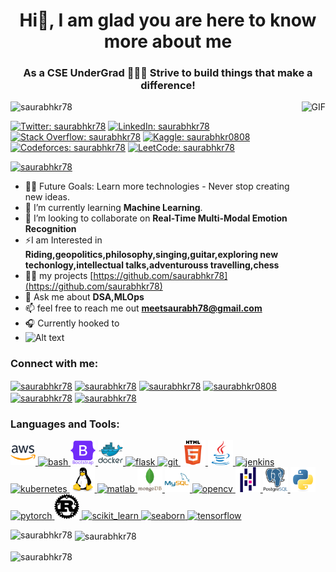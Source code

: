 <h1 align="center">Hi👋, I am glad you are here to know more about me</h1>
<h3 align="center">As a CSE UnderGrad 🧑🏽‍💻 Strive to build things that make a difference!</h3>
<img align="right" alt="GIF" height="160px" src="https://media.giphy.com/media/Ah3zHH7hvsSB2/giphy.gif" />

<p align="left"> <img src="https://komarev.com/ghpvc/?username=saurabhkr78&label=Profile%20views&color=0e75b6&style=flat" alt="saurabhkr78" /> </p>

[![Twitter: saurabhkr78](https://img.shields.io/twitter/follow/saurabhkr78?style=social)](https://twitter.com/saurabhkr78)
[![LinkedIn: saurabhkr78](https://img.shields.io/badge/-saurabhkr78-blue?style=flat-square&logo=Linkedin&logoColor=white&link=https://linkedin.com/in/saurabhkr78)](https://linkedin.com/in/saurabhkr78)
[![Stack Overflow: saurabhkr78](https://img.shields.io/badge/-saurabhkr78-FE7A16?style=flat-square&logo=Stack%20Overflow&logoColor=white&link=https://stackoverflow.com/users/saurabhkr78)](https://stackoverflow.com/users/saurabhkr78)
[![Kaggle: saurabhkr0808](https://img.shields.io/badge/-saurabhkr0808-20BEFF?style=flat-square&logo=Kaggle&logoColor=white&link=https://kaggle.com/saurabhkr0808)](https://kaggle.com/saurabhkr0808)
[![Codeforces: saurabhkr78](https://img.shields.io/badge/-saurabhkr78-1F8ACB?style=flat-square&logo=Codeforces&logoColor=white&link=https://codeforces.com/profile/saurabhkr78)](https://codeforces.com/profile/saurabhkr78)
[![LeetCode: saurabhkr78](https://img.shields.io/badge/-saurabhkr78-FFA116?style=flat-square&logo=LeetCode&logoColor=white&link=https://www.leetcode.com/saurabhkr78)](https://www.leetcode.com/saurabhkr78)


<p align="left"> <a href="https://github.com/ryo-ma/github-profile-trophy"><img src="https://github-profile-trophy.vercel.app/?username=saurabhkr78" alt="saurabhkr78" /></a> </p>


- 💪🏼 Future Goals: Learn more technologies - Never stop creating new ideas.
- 🌱 I’m currently learning **Machine Learning**.
- 👯 I’m looking to collaborate on **Real-Time Multi-Modal Emotion Recognition**
- ⚡I am Interested in **Riding,geopolitics,philosophy,singing,guitar,exploring new techonlogy,intellectual talks,adventurouss travelling,chess**
- 👨‍💻 my projects [https://github.com/saurabhkr78](https://github.com/saurabhkr78)
- 💬 Ask me about **DSA,MLOps**
- 📫 feel free to reach me out **meetsaurabh78@gmail.com**
- 🎧 Currently hooked to
- ![Alt text](https://spotify-recently-played-readme.vercel.app/api?user=jweclasgumdfg629tylg8kh85)

<h3 align="left">Connect with me:</h3>
<p align="left">
<a href="https://twitter.com/saurabhkr78" target="blank"><img align="center" src="https://raw.githubusercontent.com/rahuldkjain/github-profile-readme-generator/master/src/images/icons/Social/twitter.svg" alt="saurabhkr78" height="30" width="40" /></a>
<a href="https://linkedin.com/in/saurabhkr78" target="blank"><img align="center" src="https://raw.githubusercontent.com/rahuldkjain/github-profile-readme-generator/master/src/images/icons/Social/linked-in-alt.svg" alt="saurabhkr78" height="30" width="40" /></a>
<a href="https://stackoverflow.com/users/saurabhkr78" target="blank"><img align="center" src="https://raw.githubusercontent.com/rahuldkjain/github-profile-readme-generator/master/src/images/icons/Social/stack-overflow.svg" alt="saurabhkr78" height="30" width="40" /></a>
<a href="https://kaggle.com/saurabhkr0808" target="blank"><img align="center" src="https://raw.githubusercontent.com/rahuldkjain/github-profile-readme-generator/master/src/images/icons/Social/kaggle.svg" alt="saurabhkr0808" height="30" width="40" /></a>
<a href="https://codeforces.com/profile/saurabhkr78" target="blank"><img align="center" src="https://raw.githubusercontent.com/rahuldkjain/github-profile-readme-generator/master/src/images/icons/Social/codeforces.svg" alt="saurabhkr78" height="30" width="40" /></a>
<a href="https://www.leetcode.com/saurabhkr78" target="blank"><img align="center" src="https://raw.githubusercontent.com/rahuldkjain/github-profile-readme-generator/master/src/images/icons/Social/leet-code.svg" alt="saurabhkr78" height="30" width="40" /></a>
</p>

<h3 align="left">Languages and Tools:</h3>
<p align="left"> <a href="https://aws.amazon.com" target="_blank" rel="noreferrer"> <img src="https://raw.githubusercontent.com/devicons/devicon/master/icons/amazonwebservices/amazonwebservices-original-wordmark.svg" alt="aws" width="40" height="40"/> </a> <a href="https://www.gnu.org/software/bash/" target="_blank" rel="noreferrer"> <img src="https://www.vectorlogo.zone/logos/gnu_bash/gnu_bash-icon.svg" alt="bash" width="40" height="40"/> </a> <a href="https://getbootstrap.com" target="_blank" rel="noreferrer"> <img src="https://raw.githubusercontent.com/devicons/devicon/master/icons/bootstrap/bootstrap-plain-wordmark.svg" alt="bootstrap" width="40" height="40"/> </a> <a href="https://www.docker.com/" target="_blank" rel="noreferrer"> <img src="https://raw.githubusercontent.com/devicons/devicon/master/icons/docker/docker-original-wordmark.svg" alt="docker" width="40" height="40"/> </a> <a href="https://flask.palletsprojects.com/" target="_blank" rel="noreferrer"> <img src="https://www.vectorlogo.zone/logos/pocoo_flask/pocoo_flask-icon.svg" alt="flask" width="40" height="40"/> </a> <a href="https://git-scm.com/" target="_blank" rel="noreferrer"> <img src="https://www.vectorlogo.zone/logos/git-scm/git-scm-icon.svg" alt="git" width="40" height="40"/> </a> <a href="https://www.w3.org/html/" target="_blank" rel="noreferrer"> <img src="https://raw.githubusercontent.com/devicons/devicon/master/icons/html5/html5-original-wordmark.svg" alt="html5" width="40" height="40"/> </a> <a href="https://www.java.com" target="_blank" rel="noreferrer"> <img src="https://raw.githubusercontent.com/devicons/devicon/master/icons/java/java-original.svg" alt="java" width="40" height="40"/> </a> <a href="https://www.jenkins.io" target="_blank" rel="noreferrer"> <img src="https://www.vectorlogo.zone/logos/jenkins/jenkins-icon.svg" alt="jenkins" width="40" height="40"/> </a> <a href="https://kubernetes.io" target="_blank" rel="noreferrer"> <img src="https://www.vectorlogo.zone/logos/kubernetes/kubernetes-icon.svg" alt="kubernetes" width="40" height="40"/> </a> <a href="https://www.linux.org/" target="_blank" rel="noreferrer"> <img src="https://raw.githubusercontent.com/devicons/devicon/master/icons/linux/linux-original.svg" alt="linux" width="40" height="40"/> </a> <a href="https://www.mathworks.com/" target="_blank" rel="noreferrer"> <img src="https://upload.wikimedia.org/wikipedia/commons/2/21/Matlab_Logo.png" alt="matlab" width="40" height="40"/> </a> <a href="https://www.mongodb.com/" target="_blank" rel="noreferrer"> <img src="https://raw.githubusercontent.com/devicons/devicon/master/icons/mongodb/mongodb-original-wordmark.svg" alt="mongodb" width="40" height="40"/> </a> <a href="https://www.mysql.com/" target="_blank" rel="noreferrer"> <img src="https://raw.githubusercontent.com/devicons/devicon/master/icons/mysql/mysql-original-wordmark.svg" alt="mysql" width="40" height="40"/> </a> <a href="https://opencv.org/" target="_blank" rel="noreferrer"> <img src="https://www.vectorlogo.zone/logos/opencv/opencv-icon.svg" alt="opencv" width="40" height="40"/> </a> <a href="https://pandas.pydata.org/" target="_blank" rel="noreferrer"> <img src="https://raw.githubusercontent.com/devicons/devicon/2ae2a900d2f041da66e950e4d48052658d850630/icons/pandas/pandas-original.svg" alt="pandas" width="40" height="40"/> </a> <a href="https://www.postgresql.org" target="_blank" rel="noreferrer"> <img src="https://raw.githubusercontent.com/devicons/devicon/master/icons/postgresql/postgresql-original-wordmark.svg" alt="postgresql" width="40" height="40"/> </a> <a href="https://www.python.org" target="_blank" rel="noreferrer"> <img src="https://raw.githubusercontent.com/devicons/devicon/master/icons/python/python-original.svg" alt="python" width="40" height="40"/> </a> <a href="https://pytorch.org/" target="_blank" rel="noreferrer"> <img src="https://www.vectorlogo.zone/logos/pytorch/pytorch-icon.svg" alt="pytorch" width="40" height="40"/> </a> <a href="https://www.rust-lang.org" target="_blank" rel="noreferrer"> <img src="https://raw.githubusercontent.com/devicons/devicon/master/icons/rust/rust-plain.svg" alt="rust" width="40" height="40"/> </a> <a href="https://scikit-learn.org/" target="_blank" rel="noreferrer"> <img src="https://upload.wikimedia.org/wikipedia/commons/0/05/Scikit_learn_logo_small.svg" alt="scikit_learn" width="40" height="40"/> </a> <a href="https://seaborn.pydata.org/" target="_blank" rel="noreferrer"> <img src="https://seaborn.pydata.org/_images/logo-mark-lightbg.svg" alt="seaborn" width="40" height="40"/> </a> <a href="https://www.tensorflow.org" target="_blank" rel="noreferrer"> <img src="https://www.vectorlogo.zone/logos/tensorflow/tensorflow-icon.svg" alt="tensorflow" width="40" height="40"/> </a> </p>


<p><img align="left" src="https://github-readme-stats.vercel.app/api/top-langs?username=saurabhkr78&show_icons=true&locale=en&layout=compact" alt="saurabhkr78" /></p>

<p>&nbsp;<img align="center" src="https://github-readme-stats.vercel.app/api?username=saurabhkr78&show_icons=true&locale=en" alt="saurabhkr78" /></p>

<p><img align="center" src="https://github-readme-streak-stats.herokuapp.com/?user=saurabhkr78&" alt="saurabhkr78" /></p>
